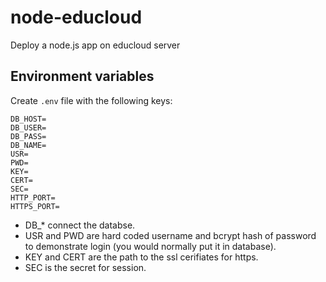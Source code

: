 # node-educloud
Deploy a node.js app on educloud server

## Environment variables
Create ```.env``` file with the following keys:

```
DB_HOST=
DB_USER=
DB_PASS=
DB_NAME=
USR=
PWD=
KEY=
CERT=
SEC=
HTTP_PORT=
HTTPS_PORT=
```

* DB_* connect the databse. 
* USR and PWD are hard coded username and bcrypt hash of password to demonstrate login (you would normally put it in database). 
* KEY and CERT are the path to the ssl cerifiates for https.
* SEC is the secret for session.
